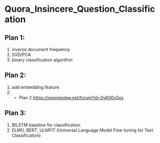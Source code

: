 # Quora_Insincere_Question_Classification

## Plan 1:
1. inverse document frequency 
2. SVD/PCA
3. binary classification algorithm

## Plan 2:
1. add embedding feature
2. + Plan 2 
https://openreview.net/forum?id=SyK00v5xx
## Plan 3:
1. BILSTM baseline for classification
2. ELMO, BERT, ULMFIT (Universal Language Model Fine-tuning for Text Classification)
